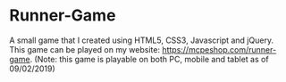 # Runner-Game
A small game that I created using HTML5, CSS3, Javascript and jQuery. This game can be played on my website: https://mcpeshop.com/runner-game. (Note: this game is playable on both PC, mobile and tablet as of 09/02/2019)
